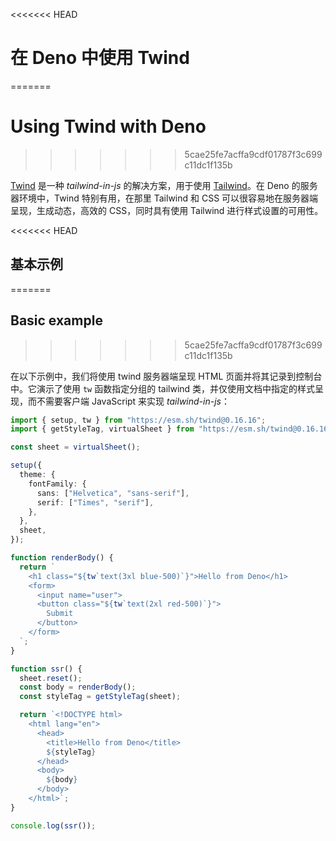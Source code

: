<<<<<<< HEAD
# 在 Deno 中使用 Twind
=======
# Using Twind with Deno
>>>>>>> 5cae25fe7acffa9cdf01787f3c699c11dc1f135b

[Twind](https://twind.dev/) 是一种 _tailwind-in-js_ 的解决方案，用于使用
[Tailwind](https://tailwindcss.com/)。在 Deno 的服务器环境中，Twind
特别有用，在那里 Tailwind 和 CSS 可以很容易地在服务器端呈现，生成动态，高效的
CSS，同时具有使用 Tailwind 进行样式设置的可用性。

<<<<<<< HEAD
## 基本示例
=======
## Basic example
>>>>>>> 5cae25fe7acffa9cdf01787f3c699c11dc1f135b

在以下示例中，我们将使用 twind 服务器端呈现 HTML
页面并将其记录到控制台中。它演示了使用 `tw` 函数指定分组的 tailwind
类，并仅使用文档中指定的样式呈现，而不需要客户端 JavaScript 来实现
_tailwind-in-js_：

```ts
import { setup, tw } from "https://esm.sh/twind@0.16.16";
import { getStyleTag, virtualSheet } from "https://esm.sh/twind@0.16.16/sheets";

const sheet = virtualSheet();

setup({
  theme: {
    fontFamily: {
      sans: ["Helvetica", "sans-serif"],
      serif: ["Times", "serif"],
    },
  },
  sheet,
});

function renderBody() {
  return `
    <h1 class="${tw`text(3xl blue-500)`}">Hello from Deno</h1>
    <form>
      <input name="user">
      <button class="${tw`text(2xl red-500)`}">
        Submit
      </button>
    </form>
  `;
}

function ssr() {
  sheet.reset();
  const body = renderBody();
  const styleTag = getStyleTag(sheet);

  return `<!DOCTYPE html>
    <html lang="en">
      <head>
        <title>Hello from Deno</title>
        ${styleTag}
      </head>
      <body>
        ${body}
      </body>
    </html>`;
}

console.log(ssr());
```
